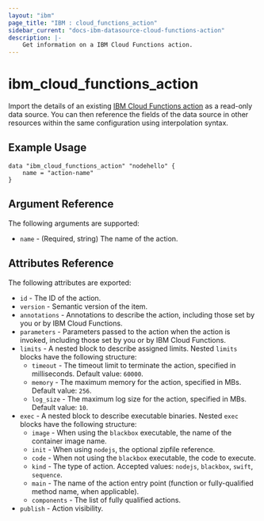 ```yaml
---
layout: "ibm"
page_title: "IBM : cloud_functions_action"
sidebar_current: "docs-ibm-datasource-cloud-functions-action"
description: |- 
    Get information on a IBM Cloud Functions action.
---
```


# ibm\_cloud_functions_action

Import the details of an existing [IBM Cloud Functions action](https://console.bluemix.net/docs/openwhisk/openwhisk_actions.html#openwhisk_actions) as a read-only data source. You can then reference the fields of the data source in other resources within the same configuration using interpolation syntax.

## Example Usage

```hcl
data "ibm_cloud_functions_action" "nodehello" {
    name = "action-name"		  
}
```

## Argument Reference

The following arguments are supported:

* `name` - (Required, string) The name of the action.

## Attributes Reference

The following attributes are exported:

* `id` - The ID of the action.
* `version` - Semantic version of the item.
* `annotations` -  Annotations to describe the action, including those set by you or by IBM Cloud Functions.
* `parameters` -  Parameters passed to the action when the action is invoked, including those set by you or by IBM Cloud Functions.
* `limits` - A nested block to describe assigned limits. Nested `limits` blocks have the following structure:
    * `timeout` -  The timeout limit to terminate the action, specified in milliseconds. Default value: `60000`.
    * `memory` -  The maximum memory for the action, specified in MBs. Default value: `256`.
    * `log_size` - The maximum log size for the action, specified in MBs. Default value: `10`.
* `exec` - A nested block to describe executable binaries. Nested `exec` blocks have the following structure:
    * `image` - When using the `blackbox` executable, the name of the container image name.
    * `init` -  When using `nodejs`, the optional zipfile reference.
    * `code` - When not using the `blackbox` executable, the code to execute. 
    * `kind` -  The type of action. Accepted values: `nodejs`, `blackbox`, `swift`, `sequence`.
    * `main` -  The name of the action entry point (function or fully-qualified method name, when applicable).
    * `components` - The list of fully qualified actions.
* `publish` - Action visibility.

